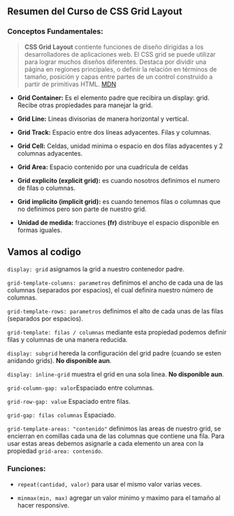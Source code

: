 ## Resumen del Curso de CSS Grid Layout

### Conceptos Fundamentales:
>**CSS Grid Layout** contiente funciones de diseño dirigidas a los desarrolladores de aplicaciones web. El CSS grid se puede utilizar para lograr muchos diseños diferentes. Destaca por dividir una página en regiones principales, o definir la relación en términos de tamaño, posición y capas entre partes de un control construido a partir de primitivas HTML.
[MDN](https://developer.mozilla.org/es/docs/Web/CSS/CSS_Grid_Layout)

* **Grid Container:** Es el elemento padre que recibira un display: grid. Recibe otras propiedades para manejar la grid.

* **Grid Line:** Lineas divisorias de manera horizontal y vertical.

* **Grid Track:** Espacio entre dos líneas adyacentes. Filas y columnas.

* **Grid Cell:** Celdas, unidad minima o espacio en dos filas adyacentes y 2 columnas adyacentes.

* **Grid Area:** Espacio contenido por una cuadrícula de celdas

* **Grid explicito (explicit grid):** es cuando nosotros definimos el numero de filas o columnas.

* **Grid implicito (implicit grid):** es cuando tenemos filas o columnas que no definimos pero son parte de nuestro grid.

* **Unidad de medida:** fracciones **(fr)** distribuye el espacio disponible en formas iguales.

## Vamos al codigo

`display: grid` asignamos la grid a nuestro contenedor padre.

`grid-template-columns: parametros` definimos el ancho de cada una de las columnas (separados por espacios), el cual definira nuestro número de columnas.

`grid-template-rows: parametros` definimos el alto de cada unas de las filas (separados por espacios).

`grid-template: filas / columnas` mediante esta propiedad podemos definir filas y columnas de una manera reducida.

`display: subgrid` hereda la configuración del grid padre (cuando se esten anidando grids).
**No disponible aun**.

`display: inline-grid` muestra el grid en una sola linea. **No disponible aun**.

`grid-column-gap: valor`Espaciado entre columnas.

`grid-row-gap: value` Espaciado entre filas.

`grid-gap: filas columnas` Espaciado.

`grid-template-areas: "contenido"` definimos las areas de nuestro grid, se encierran en comillas cada una de las columnas que contiene una fila. Para usar estas areas debemos asignarle a cada elemento un area con la propiedad `grid-area: contenido`. 

### Funciones:

* `repeat(cantidad, valor)` para usar el mismo valor varias veces.  

* `minmax(min, max)` agregar un valor minimo y maximo para el tamaño al hacer responsive.
